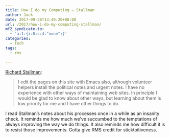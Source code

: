 ```yaml
---
title: How I do my Computing – Stallman
author: Jack
date: 2017-09-26T13:49:20+00:00
url: /2017/how-i-do-my-computing-stallman/
mf2_syndicate-to:
  - 'a:1:{i:0;s:4:"none";}'
categories:
  - Tech
tags:
  - rms

---
```

[Richard Stallman][1]:

> I edit the pages on this site with Emacs also, although volunteer helpers install the political notes and urgent notes. I have no experience with other ways of maintaining web sites. In principle I would be glad to know about other ways, but learning about them is low priority for me and I have other things to do.

I read Stallman&#8217;s notes about his processes once in a while as an insanity check. It reminds me how much we&#8217;ve succumbed to the temptations of always improving the way we do things. It also reminds me how difficult it is to resist those improvements. Gotta give RMS credit for sticktoitiveness.

 [1]: https://stallman.org/stallman-computing.html